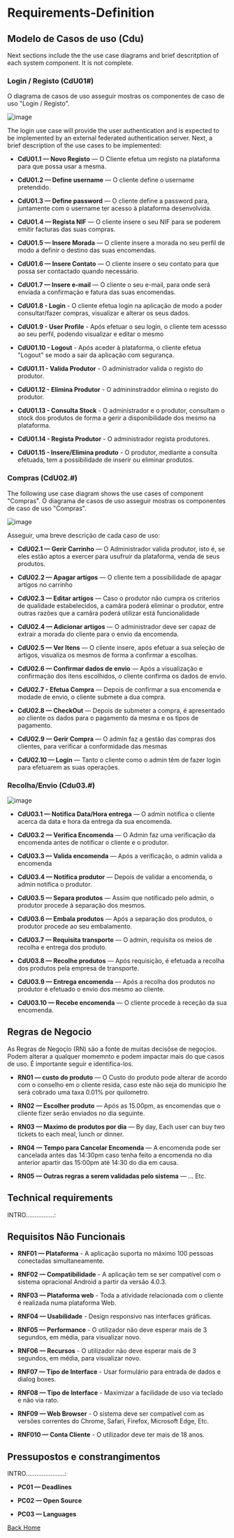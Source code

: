# Requirements-Definition

## Modelo de Casos de uso (Cdu)
Next sections include the the use case diagrams and brief descritption of each system component. It is not complete. 

### Login / Registo (CdU01#)
O diagrama de casos de uso asseguir mostras os componentes de caso de uso "Login / Registo".

![image](Images\UC_Login-Registo.JPG)

The login use case will provide the user authentication and is expected to be implemented by an external federated authentication server. Next, a brief description of the use cases to be implemented:

* **CdU01.1 — Novo Registo** — O Cliente efetua um registo na plataforma para que possa usar a mesma.

* **CdU01.2 — Define username** — O cliente define o username pretendido.

* **CdU01.3 — Define password** — O cliente define a password para, juntamente com o username ter acesso à plataforma desenvolvida.

* **CdU01.4 — Regista NIF** — O cliente insere o seu NIF para se poderem emitir facturas das suas compras.

* **CdU01.5 — Insere Morada** — O cliente insere a morada no seu perfil de modo a definir o destino das suas encomendas.

* **CdU01.6 — Insere Contato** — O cliente insere o seu contato para que possa ser contactado quando necessário.

* **CdU01.7 — Insere e-mail** — O cliente o seu e-mail, para onde será enviada a confirmação e fatura das suas encomendas.

* **CdU01.8 - Login** - O cliente efetua login na aplicação de modo a poder consultar/fazer compras, visualizar e alterar os seus dados.

* **CdU01.9 - User Profile** -  Após efetuar o seu login, o cliente tem acessso ao seu perfil, podendo visualizar e editar o mesmo

* **CdU01.10 - Logout** - Após aceder à plataforma, o cliente efetua "Logout" se modo a sair da aplicação com segurança.

* **CdU01.11 - Valida Produtor** - O administrador valida o registo do produtor.

* **CdU01.12 - Elimina Produtor** - O admininstraddor elimina o registo do produtor.

* **CdU01.13 - Consulta Stock** - O administrador e o produtor, consultam o stock dos produtos de forma a gerir a disponibilidade dos mesmo na plataforma.

* **CdU01.14 - Regista Produtor** - O administrador regista produtores.

* **CdU01.15 - Insere/Elimina produto** - O produtor, mediante a consulta efetuada, tem a possibilidade de inserir ou eliminar produtos.



### Compras (CdU02.#)
The following use case diagram shows the use cases of component "Compras".
O diagrama de casos de uso asseguir mostras os componentes de caso de uso "Compras".

![image](Images\UC_Compras.JPG)

Asseguir, uma breve descrição de cada caso de uso:

* **CdU02.1 — Gerir Carrinho** —  O Administrador valida produtor, isto é, se eles estão aptos a exercer para usufruir da plataforma, venda de seus produtos.

* **CdU02.2 — Apagar artigos** — O cliente tem a possibilidade de apagar artigos no carrinho

* **CdU02.3 — Editar artigos** — Caso o produtor não cumpra os criterios de qualidade estabelecidos, a camâra poderá eliminar o produtor, entre outras razões que a camâra poderá utilizar está funcionalidade

* **CdU02.4 — Adicionar artigos** — O administrador deve ser capaz de extrair a morada do cliente para o envio da encomenda.

* **CdU02.5 — Ver Itens** — O cliente insere, após efetuar a sua seleção de artigos, visualiza os mesmos de forma a confirmar a escolhas.

* **CdU02.6 — Confirmar dados de envio** — Após a visualização e confirmação dos itens escolhidos, o cliente confirma os dados de envio.

* **CdU02.7 - Efetua Compra** — Depois de confirmar a sua encomenda e modade de envio, o cliente submete a dua compra.

* **CdU02.8 — CheckOut** — Depois de submeter a compra, é apresentado ao cliente os dados para o pagamento da mesma e os tipos de pagamento.

* **CdU02.9 — Gerir Compra** — O admin faz a gestão das compras dos clientes, para verificar a conformidade das mesmas

* **CdU02.10 — Login** — Tanto o cliente como o admin têm de fazer login para efetuarem as suas operações.




### Recolha/Envio (Cdu03.#)

![image](Images\UC_Recolha_Envio.JPG)

* **CdU03.1 — Notifica Data/Hora entrega** —  O admin notifica o cliente acerca da data e hora da entrega da sua encomenda.

* **CdU03.2 — Verifica Encomenda** — O Admin faz uma verificação da encomenda antes de notificar o cliente e o produtor.

* **CdU03.3 — Valida encomenda** —  Após a verificação, o admin valida a encomenda 

* **CdU03.4 — Notifica produtor** — Depois de validar a encomenda, o admin notifica o produtor.

* **CdU03.5 — Separa produtos** — Assim que notificado pelo admin, o produtor procede à separação dos mesmos.

* **CdU03.6 — Embala produtos** — Após a separação dos produtos, o produtor procede ao seu embalamento.

* **CdU03.7 — Requisita transporte** — O admin, requisita os meios de recolha e entrega dos produto.

* **CdU03.8 — Recolhe produtos** — Após requisição, é efetuada a recolha dos produtos pela empresa de transporte.

* **CdU03.9 — Entrega encomenda** — Após a recolha dos produtos no produtor é efetuado o envio dos mesmo ao cliente.

* **CdU03.10 — Recebe encomenda** — O cliente procede à receção da sua encomenda.



## Regras de Negocio
As Regras de Negoçio (RN) são a fonte de muitas decisõse de negoçios. Podem alterar a qualquer momemnto e podem impactar mais do que casos de uso. É importante seguir e identifica-los.
* **RN01 — custo do produto** — O Custo do produto pode alterar de acordo com o conselho em o cliente resida, caso este não seja do municipio lhe será cobrado uma taxa 0.01% por quilometro.

* **RN02 — Escolher produto** — Após as 15.00pm, as encomendas que o cliente fizer serão enviados no dia seguinte.

* **RN03 — Maximo de produtos por dia** — By day, Each user can buy two tickets to each meal, lunch or dinner.

* **RN04 — Tempo para Cancelar Encomenda** — A encomenda pode ser cancelada antes das 14:30pm caso tenha feito a encomenda no dia anterior apartir das 15:00pm até 14:30 do dia em causa.

* **RN05 — Outras regras a serem validadas pelo sistema** — ...
Etc.


## Technical requirements
INTRO................:

## Requisitos Não Funcionais

* **RNF01 — Plataforma** - A aplicação suporta no máximo 100 pessoas conectadas simultaneamente. 

* **RNF02 — Compatibilidade** - A aplicação tem se ser compatível com o sistema opracional Android a partir da versão 4.0.3. 

* **RNF03 — Plataforma web** - Toda a atividade relacionada com o cliente é realizada numa plataforma Web.

* **RNF04 — Usabilidade** - Design responsivo nas interfaces gráficas.

* **RNF05 — Performance** - O utilizador não deve esperar mais de 3 segundos, em média, para visualizar novo.

* **RNF06 — Recursos** - O utilizador não deve esperar mais de 3 segundos, em média, para visualizar novo.

* **RNF07 — Tipo de Interface** - Usar formulário para entrada de dados e dialog boxes.

* **RNF08 — Tipo de Interface** - Maximizar a facilidade de uso via teclado e não via rato.

* **RNF09 — Web Browser** - O sistema deve ser compatível com as versões correntes do Chrome, Safari, Firefox, Microsoft Edge, Etc. 

* **RNF010 — Conta Cliente** - O utilizador deve ter mais de 18 anos.



## Pressupostos e constrangimentos

INTRO......................:

* **PC01 — Deadlines**

* **PC02 — Open Source** 

* **PC03 — Languages** 

[Back Home](Home)